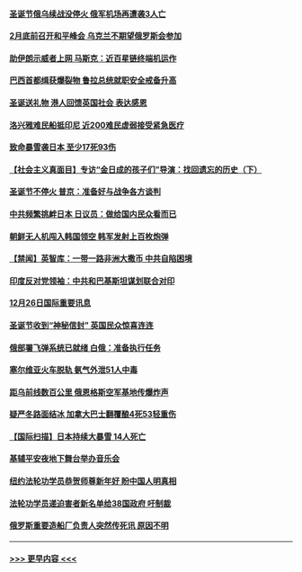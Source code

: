 #### [圣诞节俄乌续战没停火 俄军机场再遭袭3人亡](../pages/prog202/a103607471.md?t=12271243) 
#### [2月底前召开和平峰会 乌克兰不期望俄罗斯会参加](../pages/prog202/a103607532.md?t=12271243) 
#### [助伊朗示威者上网 马斯克：近百星链终端机运作](../pages/prog202/a103607517.md?t=12271243) 
#### [巴西首都缉获爆裂物 鲁拉总统就职安全戒备升高](../pages/prog202/a103607461.md?t=12271243) 
#### [圣诞送礼物 港人回馈英国社会 表达感恩](../pages/prog202/a103607383.md?t=12271243) 
#### [洛兴雅难民船抵印尼 近200难民虚弱接受紧急医疗](../pages/prog202/a103607411.md?t=12271243) 
#### [致命暴雪袭日本 至少17死93伤](../pages/prog202/a103607377.md?t=12271243) 
#### [【社会主义真面目】专访“金日成的孩子们”导演：找回遗忘的历史（下）](../pages/prog202/a103607180.md?t=12271243) 
#### [圣诞节不停火 普京：准备好与战争各方谈判](../pages/prog202/a103607170.md?t=12271243) 
#### [中共频繁挑衅日本 日议员：做给国内民众看而已](../pages/prog202/a103607167.md?t=12271243) 
#### [朝鲜无人机闯入韩国领空 韩军发射上百枚炮弹](../pages/prog202/a103607164.md?t=12271243) 
#### [【禁闻】英智库：一带一路非洲大撒币 中共自陷困境](../pages/prog202/a103607087.md?t=12271243) 
#### [印度反对党领袖：中共和巴基斯坦谋划联合对印](../pages/prog202/a103606978.md?t=12271243) 
#### [12月26日国际重要讯息](../pages/prog202/a103606945.md?t=12271243) 
#### [圣诞节收到“神秘信封” 英国民众惊喜连连](../pages/prog202/a103606832.md?t=12271243) 
#### [俄部署飞弹系统已就绪 白俄：准备执行任务](../pages/prog202/a103606822.md?t=12271243) 
#### [塞尔维亚火车脱轨 氨气外泄51人中毒](../pages/prog202/a103606795.md?t=12271243) 
#### [距乌前线数百公里 俄恩格斯空军基地传爆炸声](../pages/prog202/a103606772.md?t=12271243) 
#### [疑严冬路面结冰 加拿大巴士翻覆酿4死53轻重伤](../pages/prog202/a103606761.md?t=12271243) 
#### [【国际扫描】日本持续大暴雪 14人死亡](../pages/prog202/a103606461.md?t=12271243) 
#### [基辅平安夜地下舞台举办音乐会](../pages/prog202/a103606463.md?t=12271243) 
#### [纽约法轮功学员恭贺师尊新年好 盼中国人明真相](../pages/prog202/a103606475.md?t=12271243) 
#### [法轮功学员递迫害者新名单给38国政府 吁制裁](../pages/prog202/a103606396.md?t=12271243) 
#### [俄罗斯重要造船厂负责人突然传死讯 原因不明](../pages/prog202/a103606372.md?t=12271243) 

----
#### [ >>> 更早内容 <<< ](../indexes/prog202-earlier.md)
